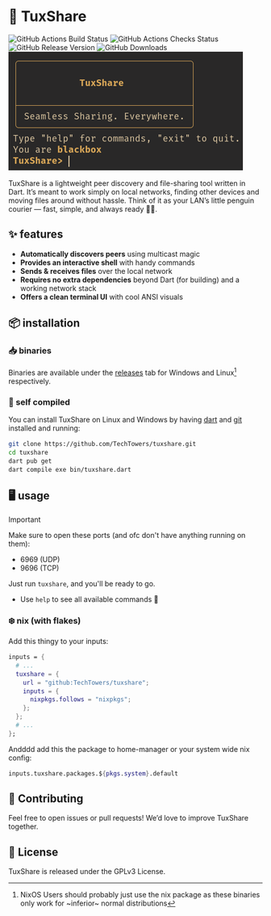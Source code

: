 # 🐧 TuxShare

![GitHub Actions Build Status](https://img.shields.io/github/actions/workflow/status/TechTowers/tuxshare/build.yaml?style=for-the-badge)
![GitHub Actions Checks Status](https://img.shields.io/github/actions/workflow/status/TechTowers/tuxshare/checks.yaml?label=checks&style=for-the-badge)
![GitHub Release Version](https://img.shields.io/github/v/release/TechTowers/tuxshare?style=for-the-badge)
![GitHub Downloads](https://img.shields.io/github/downloads/TechTowers/tuxshare/total?style=for-the-badge)
![preview](.github/assets/preview.png)

TuxShare is a lightweight peer discovery and file-sharing tool written in Dart.
It’s meant to work simply on local networks, finding other devices and moving
files around without hassle. Think of it as your LAN’s little penguin courier —
fast, simple, and always ready 🐧✨.

## ✨ features

- **Automatically discovers peers** using multicast magic
- **Provides an interactive shell** with handy commands
- **Sends & receives files** over the local network
- **Requires no extra dependencies** beyond Dart (for building) and a working
  network stack
- **Offers a clean terminal UI** with cool ANSI visuals

## 📦 installation

### 📥 binaries

Binaries are available under the
[releases](https://github.com/TechTowers/tuxshare/releases) tab for Windows and
Linux[^1] respectively.

[^1]:
    NixOS Users should probably just use the nix package as these binaries
    only work for ~inferior~ normal distributions

### 🧰 self compiled

You can install TuxShare on Linux and Windows by having
[dart](https://dart.dev/get-dart) and [git](https://git-scm.com/downloads)
installed and running:

```bash
git clone https://github.com/TechTowers/tuxshare.git
cd tuxshare
dart pub get
dart compile exe bin/tuxshare.dart
```

## ️🖥️ usage

> [!IMPORTANT]
> Make sure to open these ports (and ofc don't have anything running on them):
>
> - 6969 (UDP)
> - 9696 (TCP)

Just run `tuxshare`, and you'll be ready to go.

- Use `help` to see all available commands 🙂

### ❄️ nix (with flakes)

Add this thingy to your inputs:

```nix
inputs = {
  # ...
  tuxshare = {
    url = "github:TechTowers/tuxshare";
    inputs = {
      nixpkgs.follows = "nixpkgs";
    };
  };
  # ...
};
```

Andddd add this the package to home-manager or your system wide nix config:

```nix
inputs.tuxshare.packages.${pkgs.system}.default
```

## 🤝 Contributing

Feel free to open issues or pull requests! We’d love to improve TuxShare
together.

## 📄 License

TuxShare is released under the GPLv3 License.
